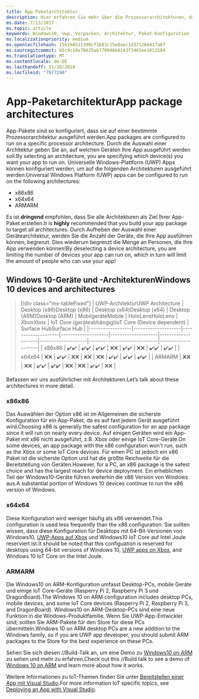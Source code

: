```yaml
---
title: App-Paketarchitektur
description: Hier erfahren Sie mehr über die Prozessorarchitekturen, die beim Erstellen des UWP-App-Pakets verwendet werden sollten.
ms.date: 7/13/2017
ms.topic: article
keywords: Windows10, Uwp, Verpacken, Architektur, Paket-Konfiguration
ms.localizationpriority: medium
ms.openlocfilehash: 15b1b8531390cf1b83c15e0aec1d371266417a87
ms.sourcegitcommit: b5c9c18e70625ab770946b8243f3465ee1013184
ms.translationtype: MT
ms.contentlocale: de-DE
ms.lasthandoff: 11/28/2018
ms.locfileid: "7977290"
---
```

# <a name="app-package-architectures"></a><span data-ttu-id="3d1ef-104">App-Paketarchitektur</span><span class="sxs-lookup"><span data-stu-id="3d1ef-104">App package architectures</span></span>

<span data-ttu-id="3d1ef-105">App-Pakete sind so konfiguriert, dass sie auf einer bestimmte Prozessorarchitektur ausgeführt werden.</span><span class="sxs-lookup"><span data-stu-id="3d1ef-105">App packages are configured to run on a specific processor architecture.</span></span> <span data-ttu-id="3d1ef-106">Durch die Auswahl einer Architektur geben Sie an, auf welchen Geräten Ihre App ausgeführt werden soll.</span><span class="sxs-lookup"><span data-stu-id="3d1ef-106">By selecting an architecture, you are specifying which device(s) you want your app to run on.</span></span> <span data-ttu-id="3d1ef-107">Universelle Windows-Plattform (UWP) Apps können konfiguriert werden, um auf die folgenden Architekturen ausgeführt werden:</span><span class="sxs-lookup"><span data-stu-id="3d1ef-107">Universal Windows Platform (UWP) apps can be configured to run on the following architectures:</span></span>
- <span data-ttu-id="3d1ef-108">x86</span><span class="sxs-lookup"><span data-stu-id="3d1ef-108">x86</span></span>
- <span data-ttu-id="3d1ef-109">x64</span><span class="sxs-lookup"><span data-stu-id="3d1ef-109">x64</span></span>
- <span data-ttu-id="3d1ef-110">ARM</span><span class="sxs-lookup"><span data-stu-id="3d1ef-110">ARM</span></span>

<span data-ttu-id="3d1ef-111">Es ist **dringend** empfohlen, dass Sie alle Architekturen als Ziel Ihrer App-Paket erstellen.</span><span class="sxs-lookup"><span data-stu-id="3d1ef-111">It is **highly** recommended that you build your app package to target all architectures.</span></span> <span data-ttu-id="3d1ef-112">Durch Aufheben der Auswahl einer Gerätearchitektur, werden Sie die Anzahl der Geräte, die Ihre App ausführen können, begrenzt. Dies wiederum begrenzt die Menge an Personen, die Ihre App verwenden können!</span><span class="sxs-lookup"><span data-stu-id="3d1ef-112">By deselecting a device architecture, you are limiting the number of devices your app can run on, which in turn will limit the amount of people who can use your app!</span></span>

## <a name="windows-10-devices-and-architectures"></a><span data-ttu-id="3d1ef-113">Windows 10-Geräte und -Architekturen</span><span class="sxs-lookup"><span data-stu-id="3d1ef-113">Windows 10 devices and architectures</span></span>

> [!div class="mx-tableFixed"]
| <span data-ttu-id="3d1ef-114">UWP-Architektur</span><span class="sxs-lookup"><span data-stu-id="3d1ef-114">UWP Architecture</span></span> | <span data-ttu-id="3d1ef-115">Desktop (x86)</span><span class="sxs-lookup"><span data-stu-id="3d1ef-115">Desktop (x86)</span></span>      | <span data-ttu-id="3d1ef-116">Desktop (x64)</span><span class="sxs-lookup"><span data-stu-id="3d1ef-116">Desktop (x64)</span></span>      | <span data-ttu-id="3d1ef-117">Desktop (ARM)</span><span class="sxs-lookup"><span data-stu-id="3d1ef-117">Desktop (ARM)</span></span>      | <span data-ttu-id="3d1ef-118">Mobilgeräte</span><span class="sxs-lookup"><span data-stu-id="3d1ef-118">Mobile</span></span>             | <span data-ttu-id="3d1ef-119">HoloLens</span><span class="sxs-lookup"><span data-stu-id="3d1ef-119">HoloLens</span></span>           | <span data-ttu-id="3d1ef-120">Xbox</span><span class="sxs-lookup"><span data-stu-id="3d1ef-120">Xbox</span></span>               | <span data-ttu-id="3d1ef-121">IoT Core (geräteabhängig)</span><span class="sxs-lookup"><span data-stu-id="3d1ef-121">IoT Core (Device dependent)</span></span> | <span data-ttu-id="3d1ef-122">Surface Hub</span><span class="sxs-lookup"><span data-stu-id="3d1ef-122">Surface Hub</span></span>        |
|------------------|--------------------|--------------------|--------------------|--------------------|--------------------|--------------------|-----------------------------|--------------------|
| <span data-ttu-id="3d1ef-123">x86</span><span class="sxs-lookup"><span data-stu-id="3d1ef-123">x86</span></span>              | <span data-ttu-id="3d1ef-124">:heavy_check_mark:</span><span class="sxs-lookup"><span data-stu-id="3d1ef-124">:heavy_check_mark:</span></span> | <span data-ttu-id="3d1ef-125">:heavy_check_mark:</span><span class="sxs-lookup"><span data-stu-id="3d1ef-125">:heavy_check_mark:</span></span> | <span data-ttu-id="3d1ef-126">:heavy_check_mark:</span><span class="sxs-lookup"><span data-stu-id="3d1ef-126">:heavy_check_mark:</span></span> | <span data-ttu-id="3d1ef-127">:x:</span><span class="sxs-lookup"><span data-stu-id="3d1ef-127">:x:</span></span>                | <span data-ttu-id="3d1ef-128">:heavy_check_mark:</span><span class="sxs-lookup"><span data-stu-id="3d1ef-128">:heavy_check_mark:</span></span> | <span data-ttu-id="3d1ef-129">:x:</span><span class="sxs-lookup"><span data-stu-id="3d1ef-129">:x:</span></span>                | <span data-ttu-id="3d1ef-130">:heavy_check_mark:</span><span class="sxs-lookup"><span data-stu-id="3d1ef-130">:heavy_check_mark:</span></span>          | <span data-ttu-id="3d1ef-131">:heavy_check_mark:</span><span class="sxs-lookup"><span data-stu-id="3d1ef-131">:heavy_check_mark:</span></span> |
| <span data-ttu-id="3d1ef-132">x64</span><span class="sxs-lookup"><span data-stu-id="3d1ef-132">x64</span></span>              | <span data-ttu-id="3d1ef-133">:x:</span><span class="sxs-lookup"><span data-stu-id="3d1ef-133">:x:</span></span>                | <span data-ttu-id="3d1ef-134">:heavy_check_mark:</span><span class="sxs-lookup"><span data-stu-id="3d1ef-134">:heavy_check_mark:</span></span> | <span data-ttu-id="3d1ef-135">:x:</span><span class="sxs-lookup"><span data-stu-id="3d1ef-135">:x:</span></span>                | <span data-ttu-id="3d1ef-136">:x:</span><span class="sxs-lookup"><span data-stu-id="3d1ef-136">:x:</span></span>                | <span data-ttu-id="3d1ef-137">:x:</span><span class="sxs-lookup"><span data-stu-id="3d1ef-137">:x:</span></span>                | <span data-ttu-id="3d1ef-138">:heavy_check_mark:</span><span class="sxs-lookup"><span data-stu-id="3d1ef-138">:heavy_check_mark:</span></span> | <span data-ttu-id="3d1ef-139">:heavy_check_mark:</span><span class="sxs-lookup"><span data-stu-id="3d1ef-139">:heavy_check_mark:</span></span>          | <span data-ttu-id="3d1ef-140">:heavy_check_mark:</span><span class="sxs-lookup"><span data-stu-id="3d1ef-140">:heavy_check_mark:</span></span> |
| <span data-ttu-id="3d1ef-141">ARM</span><span class="sxs-lookup"><span data-stu-id="3d1ef-141">ARM</span></span>              | <span data-ttu-id="3d1ef-142">:x:</span><span class="sxs-lookup"><span data-stu-id="3d1ef-142">:x:</span></span>                | <span data-ttu-id="3d1ef-143">:x:</span><span class="sxs-lookup"><span data-stu-id="3d1ef-143">:x:</span></span>                | <span data-ttu-id="3d1ef-144">:heavy_check_mark:</span><span class="sxs-lookup"><span data-stu-id="3d1ef-144">:heavy_check_mark:</span></span> | <span data-ttu-id="3d1ef-145">:heavy_check_mark:</span><span class="sxs-lookup"><span data-stu-id="3d1ef-145">:heavy_check_mark:</span></span> | <span data-ttu-id="3d1ef-146">:x:</span><span class="sxs-lookup"><span data-stu-id="3d1ef-146">:x:</span></span>                | <span data-ttu-id="3d1ef-147">:x:</span><span class="sxs-lookup"><span data-stu-id="3d1ef-147">:x:</span></span>                | <span data-ttu-id="3d1ef-148">:heavy_check_mark:</span><span class="sxs-lookup"><span data-stu-id="3d1ef-148">:heavy_check_mark:</span></span>          | <span data-ttu-id="3d1ef-149">:x:</span><span class="sxs-lookup"><span data-stu-id="3d1ef-149">:x:</span></span>                |
 

<span data-ttu-id="3d1ef-150">Befassen wir uns ausführlicher mit Architekturen.</span><span class="sxs-lookup"><span data-stu-id="3d1ef-150">Let’s talk about these architectures in more detail.</span></span> 

### <a name="x86"></a><span data-ttu-id="3d1ef-151">x86</span><span class="sxs-lookup"><span data-stu-id="3d1ef-151">x86</span></span>
<span data-ttu-id="3d1ef-152">Das Auswählen der Option x86 ist im Allgemeinen die sicherste Konfiguration für ein App-Paket, da es auf fast jedem Gerät ausgeführt wird.</span><span class="sxs-lookup"><span data-stu-id="3d1ef-152">Choosing x86 is generally the safest configuration for an app package since it will run on nearly every device.</span></span> <span data-ttu-id="3d1ef-153">Auf einigen Geräten wird ein App-Paket mit x86 nicht ausgeführt, z.B. Xbox oder einige IoT Core-Geräte.</span><span class="sxs-lookup"><span data-stu-id="3d1ef-153">On some devices, an app package with the x86 configuration won't run, such as the Xbox or some IoT Core devices.</span></span> <span data-ttu-id="3d1ef-154">Für einen PC ist jedoch ein x86 Paket ist die sicherste Option und hat die größte Reichweite für die Bereitstellung von Geräten.</span><span class="sxs-lookup"><span data-stu-id="3d1ef-154">However, for a PC, an x86 package is the safest choice and has the largest reach for device deployment.</span></span> <span data-ttu-id="3d1ef-155">Ein erheblichen Teil der Windows10-Geräte führen weiterhin die x86 Version von Windows aus.</span><span class="sxs-lookup"><span data-stu-id="3d1ef-155">A substantial portion of Windows 10 devices continue to run the x86 version of Windows.</span></span> 

### <a name="x64"></a><span data-ttu-id="3d1ef-156">x64</span><span class="sxs-lookup"><span data-stu-id="3d1ef-156">x64</span></span>
<span data-ttu-id="3d1ef-157">Diese Konfiguration wird weniger häufig als x86 verwendet.</span><span class="sxs-lookup"><span data-stu-id="3d1ef-157">This configuration is used less frequently than the x86 configuration.</span></span> <span data-ttu-id="3d1ef-158">Sie sollten wissen, dass diese Konfiguration für Desktops mit 64-Bit-Versionen von Windows10, [UWP-Apps auf Xbox](https://docs.microsoft.com/windows/uwp/xbox-apps/system-resource-allocation) und Windows10 IoT Core auf Intel Joule reserviert ist.</span><span class="sxs-lookup"><span data-stu-id="3d1ef-158">It should be noted that this configuation is reserved for desktops using 64-bit versions of Windows 10, [UWP apps on Xbox](https://docs.microsoft.com/windows/uwp/xbox-apps/system-resource-allocation), and Windows 10 IoT Core on the Intel Joule.</span></span>

### <a name="arm"></a><span data-ttu-id="3d1ef-159">ARM</span><span class="sxs-lookup"><span data-stu-id="3d1ef-159">ARM</span></span>
<span data-ttu-id="3d1ef-160">Die Windows10 on ARM-Konfiguration umfasst Desktop-PCs, mobile Geräte und einige IoT Core-Geräte (Rasperry Pi 2, Raspberry Pi 3 und DragonBoard).</span><span class="sxs-lookup"><span data-stu-id="3d1ef-160">The Windows 10 on ARM configuration includes desktop PCs, mobile devices, and some IoT Core devices (Rasperry Pi 2, Raspberry Pi 3, and DragonBoard).</span></span> <span data-ttu-id="3d1ef-161">Windows10 on ARM-Desktop-PCs sind eine neue Funktion in die Windows-Produktfamilie. Wenn Sie UWP-App-Entwickler sind, sollten Sie ARM-Pakete für den Store für diese PCs übermitteln.</span><span class="sxs-lookup"><span data-stu-id="3d1ef-161">Windows 10 on ARM desktop PCs are a new addition to the Windows family, so if you are UWP app developer, you should submit ARM packages to the Store for the best experience on these PCs.</span></span> 

<span data-ttu-id="3d1ef-162">Sehen Sie sich diesen //Build-Talk an, um eine Demo zu [Windows10 on ARM](https://channel9.msdn.com/Events/Build/2017/P4171) zu sehen und mehr zu erfahren.</span><span class="sxs-lookup"><span data-stu-id="3d1ef-162">Check out this //Build talk to see a demo of [Windows 10 on ARM](https://channel9.msdn.com/Events/Build/2017/P4171) and learn more about how it works.</span></span> 

<span data-ttu-id="3d1ef-163">Weitere Informationen zu IoT-Themen finden Sie unter [Bereitstellen einer App mit Visual Studio](https://developer.microsoft.com/windows/iot/Docs/AppDeployment).</span><span class="sxs-lookup"><span data-stu-id="3d1ef-163">For more information IoT specific topics, see [Deploying an App with Visual Studio](https://developer.microsoft.com/windows/iot/Docs/AppDeployment).</span></span>
